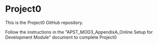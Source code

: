 # Project0
This is the Project0 GitHub repository. 

Follow the instructions in the "APST_MOD3_AppendixA_Online Setup for Development Module" document to complete Project0
